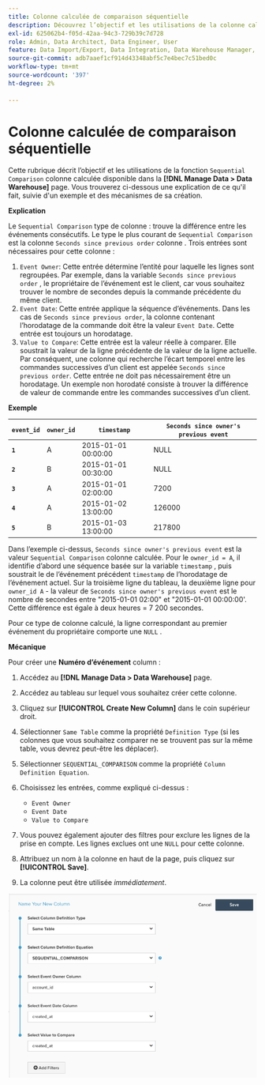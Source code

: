 ```yaml
---
title: Colonne calculée de comparaison séquentielle
description: Découvrez l’objectif et les utilisations de la colonne calculée Comparaison séquentielle .
exl-id: 625062b4-f05d-42aa-94c3-729b39c7d728
role: Admin, Data Architect, Data Engineer, User
feature: Data Import/Export, Data Integration, Data Warehouse Manager, Commerce Tables
source-git-commit: adb7aaef1cf914d43348abf5c7e4bec7c51bed0c
workflow-type: tm+mt
source-wordcount: '397'
ht-degree: 2%

---
```


# Colonne calculée de comparaison séquentielle

Cette rubrique décrit l’objectif et les utilisations de la fonction `Sequential Comparison` colonne calculée disponible dans la **[!DNL Manage Data > Data Warehouse]** page. Vous trouverez ci-dessous une explication de ce qu&#39;il fait, suivie d&#39;un exemple et des mécanismes de sa création.

**Explication**

Le `Sequential Comparison` type de colonne : trouve la différence entre les événements consécutifs. Le type le plus courant de `Sequential Comparison` est la colonne `Seconds since previous order` colonne . Trois entrées sont nécessaires pour cette colonne :

1. `Event Owner`: Cette entrée détermine l’entité pour laquelle les lignes sont regroupées. Par exemple, dans la variable `Seconds since previous order` , le propriétaire de l’événement est le client, car vous souhaitez trouver le nombre de secondes depuis la commande précédente du même client.
1. `Event Date`: Cette entrée applique la séquence d’événements. Dans les cas de `Seconds since previous order`, la colonne contenant l’horodatage de la commande doit être la valeur `Event Date`. Cette entrée est toujours un horodatage.
1. `Value to Compare`: Cette entrée est la valeur réelle à comparer. Elle soustrait la valeur de la ligne précédente de la valeur de la ligne actuelle. Par conséquent, une colonne qui recherche l’écart temporel entre les commandes successives d’un client est appelée `Seconds since previous order`. Cette entrée ne doit pas nécessairement être un horodatage. Un exemple non horodaté consiste à trouver la différence de valeur de commande entre les commandes successives d’un client.

**Exemple**

| **`event_id`** | **`owner_id`** | **`timestamp`** | **`Seconds since owner's previous event`** |
|--- |--- |--- |--- |
| **`1`** | A | 2015-01-01 00:00:00 | NULL |
| **`2`** | B | 2015-01-01 00:30:00 | NULL |
| **`3`** | A | 2015-01-01 02:00:00 | 7200 |
| **`4`** | A | 2015-01-02 13:00:00 | 126000 |
| **`5`** | B | 2015-01-03 13:00:00 | 217800 |

Dans l’exemple ci-dessus, `Seconds since owner's previous event` est la valeur `Sequential Comparison` colonne calculée. Pour le `owner_id = A`, il identifie d’abord une séquence basée sur la variable `timestamp` , puis soustrait le de l’événement précédent `timestamp` de l’horodatage de l’événement actuel. Sur la troisième ligne du tableau, la deuxième ligne pour `owner_id A` - la valeur de `Seconds since owner's previous event` est le nombre de secondes entre &quot;2015-01-01 02:00&quot; et &quot;2015-01-01 00:00:00&#39;. Cette différence est égale à deux heures = 7 200 secondes.

Pour ce type de colonne calculé, la ligne correspondant au premier événement du propriétaire comporte une `NULL` .

**Mécanique**

Pour créer une **Numéro d’événement** column :

1. Accédez au **[!DNL Manage Data > Data Warehouse]** page.

1. Accédez au tableau sur lequel vous souhaitez créer cette colonne.

1. Cliquez sur **[!UICONTROL Create New Column]** dans le coin supérieur droit.

1. Sélectionner `Same Table` comme la propriété `Definition Type` (si les colonnes que vous souhaitez comparer ne se trouvent pas sur la même table, vous devrez peut-être les déplacer).

1. Sélectionner `SEQUENTIAL_COMPARISON` comme la propriété `Column Definition Equation`.

1. Choisissez les entrées, comme expliqué ci-dessus :
   - `Event Owner`
   - `Event Date`
   - `Value to Compare`

1. Vous pouvez également ajouter des filtres pour exclure les lignes de la prise en compte. Les lignes exclues ont une `NULL` pour cette colonne.

1. Attribuez un nom à la colonne en haut de la page, puis cliquez sur **[!UICONTROL Save]**.

1. La colonne peut être utilisée *immédiatement*.

![SEC](../../assets/SEC_new.png)
